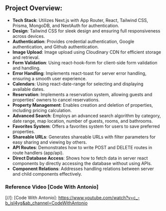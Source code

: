 ## Project Overview:

- **Tech Stack**: Utilizes Next.js with App Router, React, Tailwind CSS, Prisma, MongoDB, and NextAuth for authentication.
- **Design**: Tailwind CSS for sleek design and ensuring full responsiveness across devices.
- **Authentication**: Provides credential authentication, Google authentication, and Github authentication.
- **Image Upload**: Image upload using Cloudinary CDN for efficient storage and retrieval.
- **Form Validation**: Using react-hook-form for client-side form validation and handling.
- **Error Handling**: Implements react-toast for server error handling, ensuring a smooth user experience.
- **Calendars**: Using react-date-range for selecting and displaying available dates.
- **Reservation**: Implements a reservation system, allowing guests and properties' owners to cancel reservations.
- **Property Management**: Enables creation and deletion of properties, including pricing calculation.
- **Advanced Search**: Employs an advanced search algorithm by category, date range, map location, number of guests, rooms, and bathrooms.
- **Favorites System**: Offers a favorites system for users to save preferred properties.
- **Shareable URLs**: Generates shareable URLs with filter parameters for easy sharing and viewing by others.
- **API Routes**: Demonstrates how to write POST and DELETE routes in route handlers (app/api).
- **Direct Database Access**: Shows how to fetch data in server react components by directly accessing the database without using APIs.
- **Component Relations**: Addresses handling relations between server and child components effectively.

### Reference Video [Code With Antonio]
[//]:
[Code With Antonio]: <https://www.youtube.com/watch?v=c_-b_isI4vg&ab_channel=CodeWithAntonio>

